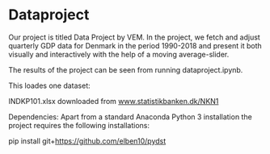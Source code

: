 # Dataproject

Our project is titled Data Project by VEM. In the project, we fetch and adjust quarterly GDP data for Denmark in the period 1990-2018 and present it both visually and interactively with the help of a moving average-slider.

The results of the project can be seen from running dataproject.ipynb.

This loades one dataset:

INDKP101.xlsx downloaded from www.statistikbanken.dk/NKN1

Dependencies: Apart from a standard Anaconda Python 3 installation the project requires the following installations:

pip install git+https://github.com/elben10/pydst
